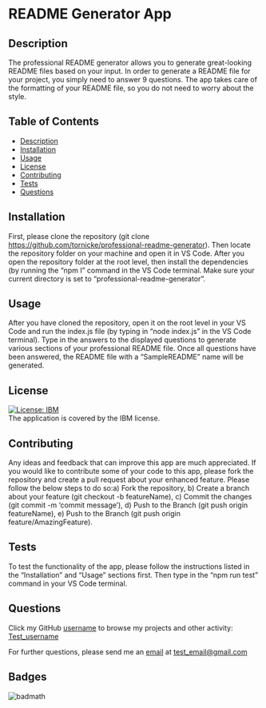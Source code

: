 
  # README Generator App

  ## Description

  The professional README generator allows you to generate great-looking README files based on your input. In order to generate a README file for your project, you simply need to answer 9 questions. The app takes care of the formatting of your README file, so you do not need to worry about the style.
  
  ## Table of Contents 

  - [Description](#description)
  - [Installation](#installation)
  - [Usage](#usage)
  - [License](#license)
  - [Contributing](#contributing)
  - [Tests](#tests)
  - [Questions](#questions)
  
  ## Installation

  First, please clone the repository (git clone https://github.com/tornicke/professional-readme-generator). Then locate the repository folder on your machine and open it in VS Code. After you open the repository folder at the root level, then install the dependencies (by running the “npm I” command in the VS Code terminal. Make sure your current directory is set to “professional-readme-generator”.
  
  ## Usage

  After you have cloned the repository, open it on the root level in your VS Code and run the index.js file (by typing in “node index.js” in the VS Code terminal). Type in the answers to the displayed questions to generate various sections of your professional README file. Once all questions have been answered, the README file with a “SampleREADME” name will be generated. 

  ## License
  [![License: IBM](https://img.shields.io/badge/License-IBM-yellow.svg)](https://opensource.org/licenses/IBM)  
  The application is covered by the IBM license.    

  ## Contributing

  Any ideas and feedback that can improve this app are much appreciated. If you would like to contribute some of your code to this app, please fork the repository and create a pull request about your enhanced feature. Please follow the below steps to do so:a) Fork the repository, b) Create a branch about your feature (git checkout -b featureName), c) Commit the changes (git commit -m ‘commit message’), d) Push to the Branch (git push origin featureName), e) Push to the Branch (git push origin feature/AmazingFeature).

  ## Tests

  To test the functionality of the app, please follow the instructions listed in the “Installation” and “Usage” sections first. Then type in the “npm run test” command in your VS Code terminal.

  ## Questions
  Click my GitHub [username](https://github.com/Test_username) to browse my projects and other activity:
  [Test_username](https://github.com/Test_username)  

  For further questions, please send me an [email](mailto:test_email@gmail.com) at test_email@gmail.com
  
  ## Badges
  
  ![badmath](https://img.shields.io/github/languages/top/lernantino/badmath)
